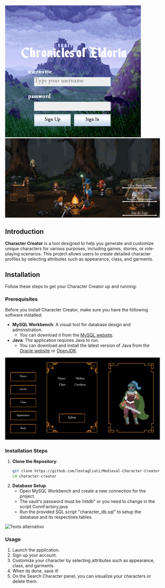 ![Texto alternativo](Images/fotinhas.PNG)
![Texto alternativo](Images/fotinhas2.PNG)

## Introduction

**Character Creator** is a tool designed to help you generate and customize unique characters for various purposes, including games, stories, or role-playing scenarios. This project allows users to create detailed character profiles by selecting attributes such as appearance, class, and garments.

## Installation

Follow these steps to get your Character Creator up and running:

### Prerequisites

Before you install Character Creator, make sure you have the following software installed:

- **MySQL Workbench**: A visual tool for database design and administration.
  - You can download it from the [MySQL website](https://dev.mysql.com/downloads/workbench/).
- **Java**: The application requires Java to run.
  - You can download and install the latest version of Java from the [Oracle website](https://www.oracle.com/java/technologies/javase-downloads.html) or [OpenJDK](https://openjdk.java.net/).

![Texto alternativo](Images/fotinhas3.PNG)

### Installation Steps

1. **Clone the Repository**:
   ```bash
   git clone https://github.com/leotagliati/Medieval-Character-Creator.git
   cd character-creator
   
2. **Database Setup**:
   * Open MySQL Workbench and create a new connection for the project.
   * The vault's password must be ïmtdb" or you need to change in the script ConnFactory.java
   * Run the provided SQL script "character_db.sql" to setup the database and its respectives tables.

![Texto alternativo](Images/fotinhas4.PNG)


### Usage

1. Launch the application.
2. Sign up your account.
3. Customize your character by selecting attributes such as appearance, class, and garments.
4. When its done, save it!
5. On the Search Character panel, you can visualize your characters or delete them. 
   
